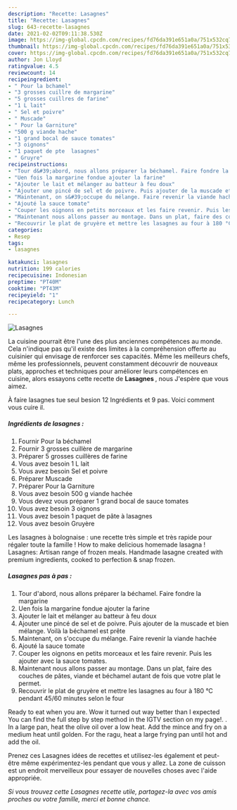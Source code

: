 ```yaml
---
description: "Recette: Lasagnes"
title: "Recette: Lasagnes"
slug: 643-recette-lasagnes
date: 2021-02-02T09:11:38.530Z
image: https://img-global.cpcdn.com/recipes/fd76da391e651a0a/751x532cq70/lasagnes-photo-principale-de-la-recette.jpg
thumbnail: https://img-global.cpcdn.com/recipes/fd76da391e651a0a/751x532cq70/lasagnes-photo-principale-de-la-recette.jpg
cover: https://img-global.cpcdn.com/recipes/fd76da391e651a0a/751x532cq70/lasagnes-photo-principale-de-la-recette.jpg
author: Jon Lloyd
ratingvalue: 4.5
reviewcount: 14
recipeingredient:
- " Pour la bchamel"
- "3 grosses cuillre de margarine"
- "5 grosses cuillres de farine"
- "1 L lait"
- " Sel et poivre"
- " Muscade"
- " Pour la Garniture"
- "500 g viande hache"
- "1 grand bocal de sauce tomates"
- "3 oignons"
- "1 paquet de pte  lasagnes"
- " Gruyre"
recipeinstructions:
- "Tour d&#39;abord, nous allons préparer la béchamel. Faire fondre la margarine"
- "Uen fois la margarine fondue ajouter la farine"
- "Ajouter le lait et mélanger au batteur à feu doux"
- "Ajouter une pincé de sel et de poivre. Puis ajouter de la muscade et bien mélange. Voilà la béchamel est prête"
- "Maintenant, on s&#39;occupe du mélange. Faire revenir la viande hachée"
- "Ajouté la sauce tomate"
- "Couper les oignons en petits morceaux et les faire revenir. Puis les ajouter avec la sauce tomates."
- "Maintenant nous allons passer au montage. Dans un plat, faire des couches de pâtes, viande et béchamel autant de fois que votre plat le permet."
- "Recouvrir le plat de gruyère et mettre les lasagnes au four à 180 °C pendant 45/60 minutes selon le four"
categories:
- Resep
tags:
- lasagnes

katakunci: lasagnes 
nutrition: 199 calories
recipecuisine: Indonesian
preptime: "PT40M"
cooktime: "PT43M"
recipeyield: "1"
recipecategory: Lunch

---
```



![Lasagnes](https://img-global.cpcdn.com/recipes/fd76da391e651a0a/751x532cq70/lasagnes-photo-principale-de-la-recette.jpg)

La cuisine pourrait être l'une des plus anciennes compétences au monde. Cela n'indique pas qu'il existe des limites à la compréhension offerte au cuisinier qui envisage de renforcer ses capacités. Même les meilleurs chefs, même les professionnels, peuvent constamment découvrir de nouveaux plats, approches et techniques pour améliorer leurs compétences en cuisine, alors essayons cette recette de <strong> Lasagnes </strong>, nous J'espère que vous aimez.

<!--inarticleads1-->

À faire lasagnes tue seul besion 12 Ingrédients et 9 pas. Voici comment vous cuire il.

##### Ingrédients de lasagnes :

1. Fournir  Pour la béchamel
1. Fournir 3 grosses cuillère de margarine
1. Préparer 5 grosses cuillères de farine
1. Vous avez besoin 1 L lait
1. Vous avez besoin  Sel et poivre
1. Préparer  Muscade
1. Préparer  Pour la Garniture
1. Vous avez besoin 500 g viande hachée
1. Vous devez vous préparer 1 grand bocal de sauce tomates
1. Vous avez besoin 3 oignons
1. Vous avez besoin 1 paquet de pâte à lasagnes
1. Vous avez besoin  Gruyère


Les lasagnes à bolognaise : une recette très simple et très rapide pour régaler toute la famille ! How to make delicious homemade lasagna ! Lasagnes: Artisan range of frozen meals. Handmade lasagne created with premium ingredients, cooked to perfection &amp; snap frozen. 

<!--inarticleads2-->

##### Lasagnes pas à pas :

1. Tour d&#39;abord, nous allons préparer la béchamel. Faire fondre la margarine
1. Uen fois la margarine fondue ajouter la farine
1. Ajouter le lait et mélanger au batteur à feu doux
1. Ajouter une pincé de sel et de poivre. Puis ajouter de la muscade et bien mélange. Voilà la béchamel est prête
1. Maintenant, on s&#39;occupe du mélange. Faire revenir la viande hachée
1. Ajouté la sauce tomate
1. Couper les oignons en petits morceaux et les faire revenir. Puis les ajouter avec la sauce tomates.
1. Maintenant nous allons passer au montage. Dans un plat, faire des couches de pâtes, viande et béchamel autant de fois que votre plat le permet.
1. Recouvrir le plat de gruyère et mettre les lasagnes au four à 180 °C pendant 45/60 minutes selon le four


Ready to eat when you are. Wow it turned out way better than I expected You can find the full step by step method in the IGTV section on my page!. . In a large pan, heat the olive oil over a low heat. Add the mince and fry on a medium heat until golden. For the ragu, heat a large frying pan until hot and add the oil. 

<!--inarticleads1-->

<p>
Prenez ces Lasagnes idées de recettes et utilisez-les également et peut-être même expérimentez-les pendant que vous y allez. La zone de cuisson est un endroit merveilleux pour essayer de nouvelles choses avec l'aide appropriée.
</p>

<p>
<i>Si vous trouvez cette Lasagnes recette utile, partagez-la avec vos amis proches ou votre famille, merci et bonne chance.</i>
</p>

